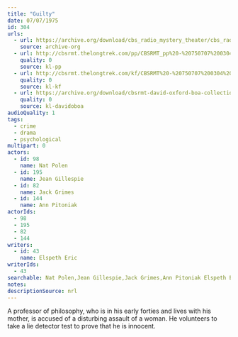 ```yaml
---
title: "Guilty"
date: 07/07/1975
id: 304
urls: 
  - url: https://archive.org/download/cbs_radio_mystery_theater/cbs_radio_mystery_theater-0301-0350.zip/cbs_radio_mystery_theater-0301-0350%2Fcbsrmt_0304_guilty.mp3
    source: archive-org
  - url: http://cbsrmt.thelongtrek.com/pp/CBSRMT_pp%20-%20750707%200304%20Guilty.mp3
    quality: 0
    source: kl-pp
  - url: http://cbsrmt.thelongtrek.com/kf/CBSRMT%20-%20750707%200304%20Guilty_kf.mp3
    quality: 0
    source: kl-kf
  - url: https://archive.org/download/cbsrmt-david-oxford-boa-collection/CBSRMT-750707-0304-Guilty-(64-44)_kf-{BoA}.mp3
    quality: 0
    source: kl-davidoboa
audioQuality: 1
tags: 
  - crime
  - drama
  - psychological
multipart: 0
actors:  
  - id: 98
    name: Nat Polen  
  - id: 195
    name: Jean Gillespie  
  - id: 82
    name: Jack Grimes  
  - id: 144
    name: Ann Pitoniak
actorIds:  
  - 98  
  - 195  
  - 82  
  - 144
writers:  
  - id: 43
    name: Elspeth Eric
writerIds:  
  - 43
searchable: Nat Polen,Jean Gillespie,Jack Grimes,Ann Pitoniak Elspeth Eric
notes: 
descriptionSource: nrl
---
```

A professor of philosophy, who is in his early forties and lives with his mother, is accused of a disturbing assault of a woman. He volunteers to take a lie detector test to prove that he is innocent.